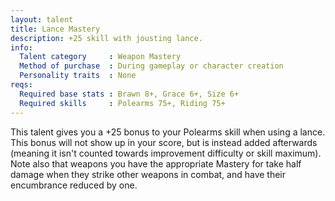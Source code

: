 ```yaml
---
layout: talent
title: Lance Mastery
description: +25 skill with jousting lance.
info:
  Talent category     : Weapon Mastery
  Method of purchase  : During gameplay or character creation
  Personality traits  : None
reqs:
  Required base stats : Brawn 8+, Grace 6+, Size 6+
  Required skills     : Polearms 75+, Riding 75+
---
```


This talent gives you a +25 bonus to your Polearms skill when using a lance.
This bonus will not show up in your score, but is instead added afterwards
(meaning it isn't counted towards improvement difficulty or skill maximum).
Note also that weapons you have the appropriate Mastery for take half damage
when they strike other weapons in combat, and have their encumbrance reduced
by one.
